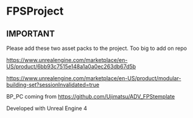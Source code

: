 # FPSProject

## IMPORTANT
Please add these two asset packs to the project. Too big to add on repo

https://www.unrealengine.com/marketplace/en-US/product/6bb93c7515e148a1a0a0ec263db67d5b

https://www.unrealengine.com/marketplace/en-US/product/modular-building-set?sessionInvalidated=true

BP_PC coming from https://github.com/Ujimatsu/ADV_FPStemplate

Developed with Unreal Engine 4
